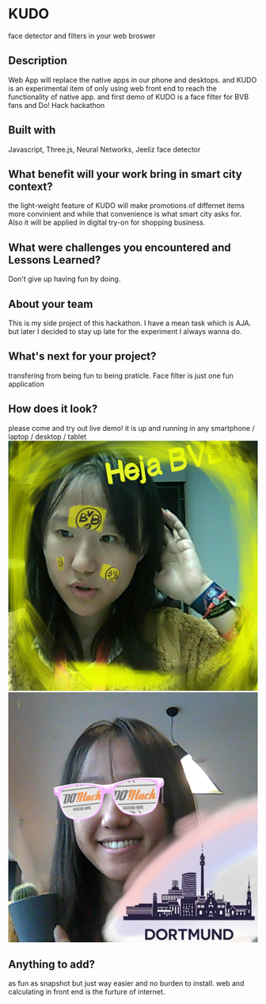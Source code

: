 # KUDO
face detector and filters in your web broswer   

## Description 
Web App will replace the native apps in our phone and desktops. and KUDO is an experimental item of only using web front end to reach the functionality of native app. and first demo of KUDO is a face filter for BVB fans and Do! Hack hackathon 

## Built with
Javascript, Three.js, Neural Networks, Jeeliz face detector

## What benefit will your work bring in smart city context?
the light-weight feature of KUDO will make promotions of differnet items more convinient and while that convenience is what smart city asks for. Also it will be applied in digital try-on for shopping business.

## What were challenges you encountered and Lessons Learned?
Don't give up having fun by doing.

## About your team
This is my side project of this hackathon. I have a mean task which is AJA. but later I decided to stay up late for the experiment I always wanna do. 

## What's next for your project?
transfering from being fun to being praticle. Face filter is just one fun application

## How does it look?
please come and try out live demo! it is up and running in any smartphone / laptop / desktop / tablet
![bvb](https://raw.githubusercontent.com/dohack-io/ECC-KUDO/master/doc/KudoDemo_bvb.jpg)
![hack](https://raw.githubusercontent.com/dohack-io/ECC-KUDO/master/doc/KudoDemo_hack.jpg)


## Anything to add?
as fun as snapshot but just way easier and no burden to install. web and calculating in front end is the furture of internet.
